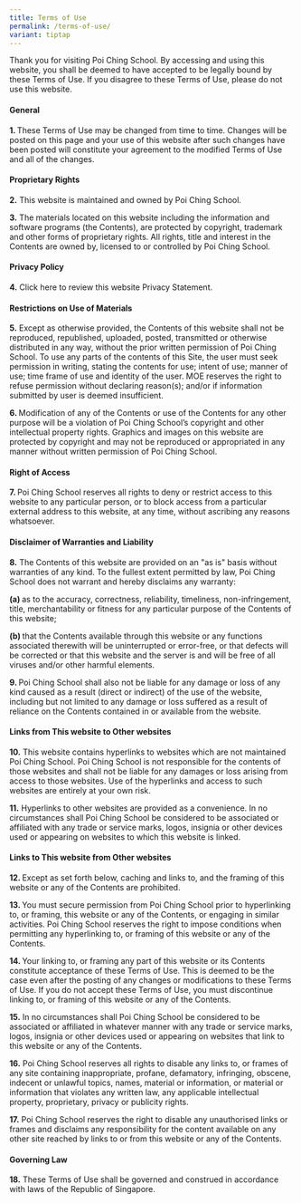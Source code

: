 ```yaml
---
title: Terms of Use
permalink: /terms-of-use/
variant: tiptap
---
```

<p>Thank you for visiting Poi Ching School. By accessing and using this website,
you shall be deemed to have accepted to be legally bound by these Terms
of Use. If you disagree to these Terms of Use, please do not use this website.</p>
<h4><strong>General</strong></h4>
<p><strong>1. </strong>These Terms of Use may be changed from time to time.
Changes will be posted on this page and your use of this website after
such changes have been posted will constitute your agreement to the modified
Terms of Use and all of the changes.</p>
<h4><strong>Proprietary Rights</strong></h4>
<p><strong>2.</strong> This website is maintained and owned by Poi Ching School.</p>
<p><strong>3.</strong> The materials located on this website including the
information and software programs (the Contents), are protected by copyright,
trademark and other forms of proprietary rights. All rights, title and
interest in the Contents are owned by, licensed to or controlled by Poi
Ching School.</p>
<h4><strong>Privacy Policy</strong></h4>
<p><strong>4.</strong> Click here to review this website Privacy Statement.</p>
<h4><strong>Restrictions on Use of Materials</strong></h4>
<p><strong>5.</strong> Except as otherwise provided, the Contents of this
website shall not be reproduced, republished, uploaded, posted, transmitted
or otherwise distributed in any way, without the prior written permission
of Poi Ching School. To use any parts of the contents of this Site, the
user must seek permission in writing, stating the contents for use; intent
of use; manner of use; time frame of use and identity of the user. MOE
reserves the right to refuse permission without declaring reason(s); and/or
if information submitted by user is deemed insufficient.</p>
<p><strong>6. </strong>Modification of any of the Contents or use of the
Contents for any other purpose will be a violation of Poi Ching School’s
copyright and other intellectual property rights. Graphics and images on
this website are protected by copyright and may not be reproduced or appropriated
in any manner without written permission of Poi Ching School.</p>
<h4><strong>Right of Access</strong></h4>
<p><strong>7. </strong>Poi Ching School reserves all rights to deny or restrict
access to this website to any particular person, or to block access from
a particular external address to this website, at any time, without ascribing
any reasons whatsoever.</p>
<h4><strong>Disclaimer of Warranties and Liability</strong></h4>
<p><strong>8.</strong> The Contents of this website are provided on an "as
is" basis without warranties of any kind. To the fullest extent permitted
by law, Poi Ching School does not warrant and hereby disclaims any warranty:</p>
<p><strong>(a) </strong>as to the accuracy, correctness, reliability, timeliness,
non-infringement, title, merchantability or fitness for any particular
purpose of the Contents of this website;</p>
<p><strong>(b) </strong>that the Contents available through this website
or any functions associated therewith will be uninterrupted or error-free,
or that defects will be corrected or that this website and the server is
and will be free of all viruses and/or other harmful elements.</p>
<p><strong>9. </strong>Poi Ching School shall also not be liable for any
damage or loss of any kind caused as a result (direct or indirect) of the
use of the website, including but not limited to any damage or loss suffered
as a result of reliance on the Contents contained in or available from
the website.</p>
<h4><strong>Links from This website to Other websites</strong></h4>
<p><strong>10.</strong> This website contains hyperlinks to websites which
are not maintained Poi Ching School. Poi Ching School is not responsible
for the contents of those websites and shall not be liable for any damages
or loss arising from access to those websites. Use of the hyperlinks and
access to such websites are entirely at your own risk.</p>
<p><strong>11.</strong> Hyperlinks to other websites are provided as a convenience.
In no circumstances shall Poi Ching School be considered to be associated
or affiliated with any trade or service marks, logos, insignia or other
devices used or appearing on websites to which this website is linked.</p>
<h4><strong>Links to This website from Other websites</strong></h4>
<p><strong>12. </strong>Except as set forth below, caching and links to,
and the framing of this website or any of the Contents are prohibited.</p>
<p><strong>13. </strong>You must secure permission from Poi Ching School
prior to hyperlinking to, or framing, this website or any of the Contents,
or engaging in similar activities. Poi Ching School reserves the right
to impose conditions when permitting any hyperlinking to, or framing of
this website or any of the Contents.</p>
<p><strong>14. </strong>Your linking to, or framing any part of this website
or its Contents constitute acceptance of these Terms of Use. This is deemed
to be the case even after the posting of any changes or modifications to
these Terms of Use. If you do not accept these Terms of Use, you must discontinue
linking to, or framing of this website or any of the Contents.</p>
<p><strong>15.</strong> In no circumstances shall Poi Ching School be considered
to be associated or affiliated in whatever manner with any trade or service
marks, logos, insignia or other devices used or appearing on websites that
link to this website or any of the Contents.</p>
<p><strong>16.</strong> Poi Ching School reserves all rights to disable any
links to, or frames of any site containing inappropriate, profane, defamatory,
infringing, obscene, indecent or unlawful topics, names, material or information,
or material or information that violates any written law, any applicable
intellectual property, proprietary, privacy or publicity rights.</p>
<p><strong>17.</strong> Poi Ching School reserves the right to disable any
unauthorised links or frames and disclaims any responsibility for the content
available on any other site reached by links to or from this website or
any of the Contents.</p>
<h4><strong>Governing Law</strong></h4>
<p><strong>18.</strong> These Terms of Use shall be governed and construed
in accordance with laws of the Republic of Singapore.</p>
<p></p>
<p></p>